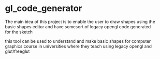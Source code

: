 # gl_code_generator

The main idea of this project is to enable the user to draw shapes using the basic shapes editor and have somesort of  legacy opengl code generated for the sketch

this tool can be used to understand and make basic shapes for computer graphics course in universities where they teach using legacy opengl and glut/freeglut

